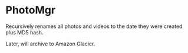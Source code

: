 PhotoMgr
========

Recursively renames all photos and videos to the date they were created plus MD5 hash.

Later, will archive to Amazon Glacier.

